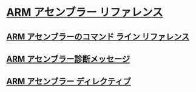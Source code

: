 # [ARM アセンブラー リファレンス](arm-assembler-reference.md)
## [ARM アセンブラーのコマンド ライン リファレンス](arm-assembler-command-line-reference.md)
## [ARM アセンブラー診断メッセージ](arm-assembler-diagnostic-messages.md)
## [ARM アセンブラー ディレクティブ](arm-assembler-directives.md)
